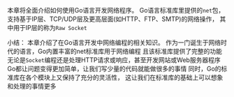 本章将全面介绍如何使用Go语言开发网络程序。
Go语言标准库里提供的`net`包，支持基于IP层、TCP/UDP层及更高层面(如HTTP、FTP、SMTP)的网络操作，
其中用于IP层的称为`Raw Socket`

小结：
本章介绍了在Go语言开发中网络编程的相关知识。
作为一门诞生于网络时代的语言，Go内置丰富的net标准库用于网络编程
且该标准库提供了完整的功能
无论是`Socket`编程还是处理HTTP请求或响应，甚至开发网站或Web服务器程序
Go都让问题变得更加简单，让我们写少量的代码就能做很多的事情
同时，Go的标准库在各个模块上又保持了充分的灵活性，
这让我们在标准库的基础上可以想象和处理的事情更多